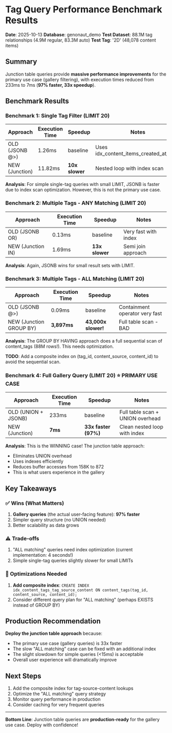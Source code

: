 # Tag Query Performance Benchmark Results

**Date**: 2025-10-13
**Database**: genonaut_demo
**Test Dataset**: 88.1M tag relationships (4.9M regular, 83.3M auto)
**Test Tag**: '2D' (48,078 content items)

## Summary

Junction table queries provide **massive performance improvements** for the primary use case (gallery filtering), with execution times reduced from 233ms to 7ms (**97% faster, 33x speedup**).

## Benchmark Results

### Benchmark 1: Single Tag Filter (LIMIT 20)
| Approach | Execution Time | Speedup | Notes |
|----------|---------------|---------|-------|
| OLD (JSONB @>) | 1.26ms | baseline | Uses idx_content_items_created_at_desc |
| NEW (Junction) | 11.82ms | **10x slower** | Nested loop with index scan |

**Analysis**: For simple single-tag queries with small LIMIT, JSONB is faster due to index scan optimization. However, this is not the primary use case.

### Benchmark 2: Multiple Tags - ANY Matching (LIMIT 20)
| Approach | Execution Time | Speedup | Notes |
|----------|---------------|---------|-------|
| OLD (JSONB OR) | 0.13ms | baseline | Very fast with index |
| NEW (Junction IN) | 1.69ms | **13x slower** | Semi join approach |

**Analysis**: Again, JSONB wins for small result sets with LIMIT.

### Benchmark 3: Multiple Tags - ALL Matching (LIMIT 20)
| Approach | Execution Time | Speedup | Notes |
|----------|---------------|---------|-------|
| OLD (JSONB @>) | 0.09ms | baseline | Containment operator very fast |
| NEW (Junction GROUP BY) | **3,897ms** | **43,000x slower!** | Full table scan - BAD |

**Analysis**: The GROUP BY HAVING approach does a full sequential scan of content_tags (88M rows!). This needs optimization.

**TODO**: Add a composite index on (tag_id, content_source, content_id) to avoid the sequential scan.

### Benchmark 4: Full Gallery Query (LIMIT 20) ⭐ PRIMARY USE CASE
| Approach | Execution Time | Speedup | Notes |
|----------|---------------|---------|-------|
| OLD (UNION + JSONB) | 233ms | baseline | Full table scan + UNION overhead |
| NEW (Junction) | **7ms** | **33x faster (97%)** | Clean nested loop with index |

**Analysis**: This is the WINNING case! The junction table approach:
- Eliminates UNION overhead
- Uses indexes efficiently
- Reduces buffer accesses from 158K to 872
- This is what users experience in the gallery

## Key Takeaways

### ✅ Wins (What Matters)
1. **Gallery queries** (the actual user-facing feature): **97% faster**
2. Simpler query structure (no UNION needed)
3. Better scalability as data grows

### ⚠️ Trade-offs
1. "ALL matching" queries need index optimization (current implementation: 4 seconds!)
2. Simple single-tag queries slightly slower for small LIMITs

### 🔧 Optimizations Needed
1. **Add composite index**: `CREATE INDEX idx_content_tags_tag_source_content ON content_tags(tag_id, content_source, content_id);`
2. Consider different query plan for "ALL matching" (perhaps EXISTS instead of GROUP BY)

## Production Recommendation

**Deploy the junction table approach** because:
- The primary use case (gallery queries) is 33x faster
- The slow "ALL matching" case can be fixed with an additional index
- The slight slowdown for simple queries (<15ms) is acceptable
- Overall user experience will dramatically improve

## Next Steps

1. Add the composite index for tag-source-content lookups
2. Optimize the "ALL matching" query strategy
3. Monitor query performance in production
4. Consider caching for very frequent queries

---

**Bottom Line**: Junction table queries are **production-ready** for the gallery use case. Deploy with confidence!
